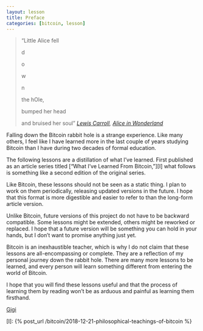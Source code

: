 ```yaml
---
layout: lesson
title: Preface
categories: [bitcoin, lesson]
---
```



> “Little Alice fell
>
> d
>
> o
>
> w
>
> n
>
> the hOle,
>
> bumped her head
>
> and bruised her soul”
> <cite>[Lewis Carroll][carroll], [Alice in Wonderland][alice]</cite>

Falling down the Bitcoin rabbit hole is a strange experience. Like many others,
I feel like I have learned more in the last couple of years studying Bitcoin
than I have during two decades of formal education.

The following lessons are a distillation of what I’ve learned. First published
as an article series titled [“What I’ve Learned From Bitcoin,”][I] what follows
is something like a second edition of the original series.

Like Bitcoin, these lessons should not be seen as a static thing. I plan to work
on them periodically, releasing updated versions in the future. I hope that this
format is more digestible and easier to refer to than the long-form article
version.

Unlike Bitcoin, future versions of this project do not have to be backward
compatible. Some lessons might be extended, others might be reworked or
replaced. I hope that a future version will be something you can hold in your
hands, but I don’t want to promise anything just yet.

Bitcoin is an inexhaustible teacher, which is why I do not claim that these
lessons are all-encompassing or complete. They are a reflection of my personal
journey down the rabbit hole. There are many more lessons to be learned, and
every person will learn something different from entering the world of Bitcoin.

I hope that you will find these lessons useful and that the process of learning
them by reading won’t be as arduous and painful as learning them firsthand.

[Gigi][dergigi]

<!-- Internal -->
[I]: {% post_url /bitcoin/2018-12-21-philosophical-teachings-of-bitcoin %}

<!-- Twitter -->
[dergigi]: https://twitter.com/dergigi

<!-- Wikipedia -->
[alice]: https://en.wikipedia.org/wiki/Alice%27s_Adventures_in_Wonderland
[carroll]: https://en.wikipedia.org/wiki/Lewis_Carroll
